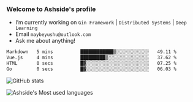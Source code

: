 ### Welcome to Ashside's profile

- I’m currently working on `Gin Framework` | `Distributed Systems` | `Deep Learning`
- Email `maybeyushu@outlook.com`
- Ask me about anything!

<!--START_SECTION:waka-->

```txt
Markdown   5 mins          ████████████▒░░░░░░░░░░░░   49.11 %
Vue.js     4 mins          █████████▒░░░░░░░░░░░░░░░   37.62 %
HTML       0 secs          █▓░░░░░░░░░░░░░░░░░░░░░░░   07.25 %
Go         0 secs          █▓░░░░░░░░░░░░░░░░░░░░░░░   06.03 %
```

<!--END_SECTION:waka-->

![GitHub stats](https://github-readme-stats.vercel.app/api?username=Ashside)

![Ashside's Most used languages](https://github-readme-stats.vercel.app/api/top-langs/?username=Ashside&layout=compact&hide_border=true&langs_count=10)


